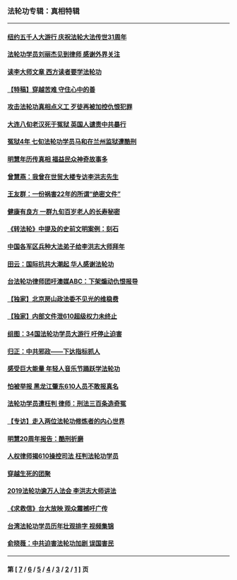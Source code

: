 ### 法轮功专辑：真相特辑
---
#### [纽约五千人大游行 庆祝法轮大法传世31周年](../../pages/nf4389/n13995110.md?06180430) 
#### [法轮功学员刘丽杰见到律师 感谢外界关注](../../pages/nf4389/n13927012.md?06180430) 
#### [读李大师文章 西方读者要学法轮功](../../pages/nf4389/n13925142.md?06180430) 
#### [【特稿】穿越苦难 守住心中的善](../../pages/nf4389/n13784979.md?06180430) 
#### [攻击法轮功真相点义工 歹徒再被加控仇恨犯罪](../../pages/nf4389/n13601019.md?06180430) 
#### [大连八旬老汉死于冤狱 英国人谴责中共暴行](../../pages/nf4389/n13480118.md?06180430) 
#### [冤狱4年 七旬法轮功学员马和在兰州监狱遭酷刑](../../pages/nf4389/n13304688.md?06180430) 
#### [明慧年历传真相 福益民众神奇故事多](../../pages/nf4389/n13294545.md?06180430) 
#### [曾慧燕：我曾在世贸大楼专访李洪志先生](../../pages/nf4389/n12898729.md?06180430) 
#### [王友群：一份祸害22年的所谓“绝密文件”](../../pages/nf4389/n12871750.md?06180430) 
#### [健康有良方 一群九旬百岁老人的长寿秘密](../../pages/nf4389/n12847475.md?06180430) 
#### [《转法轮》中提及的史前文明案例：刻石](../../pages/nf4389/n12758577.md?06180430) 
#### [中国各军区兵种大法弟子给李洪志大师拜年](../../pages/nf4389/n12750047.md?06180430) 
#### [田云：国际抗共大潮起 华人感谢法轮功](../../pages/nf4389/n12357708.md?06180430) 
#### [台法轮功律师团吁澳媒ABC：下架煽动仇恨报导](../../pages/nf4389/n12279917.md?06180430) 
#### [【独家】北京房山政法委不见光的维稳费](../../pages/nf4389/n12031979.md?06180430) 
#### [【独家】内部文件泄610超级权力未终止](../../pages/nf4389/n12023895.md?06180430) 
#### [组图：34国法轮功学员大游行 吁停止迫害](../../pages/nf4389/n11492658.md?06180430) 
#### [归正：中共邪政——下达指标抓人](../../pages/nf4389/n11474770.md?06180430) 
#### [感受巨大能量 年轻人音乐节踊跃学法轮功](../../pages/nf4389/n11441981.md?06180430) 
#### [怕被举报 黑龙江肇东610人员不敢报真名](../../pages/nf4389/n11436499.md?06180430) 
#### [法轮功学员遭枉判 律师：刑法三百条造奇冤](../../pages/nf4389/n11433943.md?06180430) 
#### [【专访】走入两位法轮功修炼者的内心世界](../../pages/nf4389/n11415623.md?06180430) 
#### [明慧20周年报告：酷刑折磨](../../pages/nf4389/n11387954.md?06180430) 
#### [人权律师揭610操控司法 枉判法轮功学员](../../pages/nf4389/n11313370.md?06180430) 
#### [穿越生死的团聚](../../pages/nf4389/n11258922.md?06180430) 
#### [2019法轮功逾万人法会 李洪志大师讲法](../../pages/nf4389/n11265303.md?06180430) 
#### [《求救信》台大放映 观众震撼吁广传](../../pages/nf4389/n10922251.md?06180430) 
#### [台湾法轮功学员历年壮观排字 视频集锦](../../pages/nf4389/n10878789.md?06180430) 
#### [俞晓薇：中共迫害法轮功加剧 误国害民](../../pages/nf4389/n10859260.md?06180430) 

---
#### 第 [ [7](./7.md?06180430) / [6](./6.md?06180430) / [5](./5.md?06180430) / [4](./4.md?06180430) / [3](./3.md?06180430) / [2](./2.md?06180430) / [1](./1.md?06180430) ] 页
